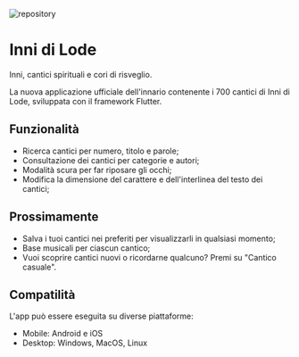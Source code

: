 ![repository](https://user-images.githubusercontent.com/90036768/162753598-0f319f9b-66db-4295-ab0f-646ecdb35157.jpg)

# Inni di Lode

Inni, cantici spirituali e cori di risveglio.

La nuova applicazione ufficiale dell'innario contenente i 700 cantici di Inni di Lode, sviluppata con il framework Flutter.

## Funzionalità

- Ricerca cantici per numero, titolo e parole;
- Consultazione dei cantici per categorie e autori;
- Modalità scura per far riposare gli occhi;
- Modifica la dimensione del carattere e dell'interlinea del testo dei cantici;

## Prossimamente

- Salva i tuoi cantici nei preferiti per visualizzarli in qualsiasi momento;
- Base musicali per ciascun cantico;
- Vuoi scoprire cantici nuovi o ricordarne qualcuno? Premi su "Cantico casuale".

## Compatilità

L'app può essere eseguita su diverse piattaforme:
- Mobile: Android e iOS
- Desktop: Windows, MacOS, Linux
